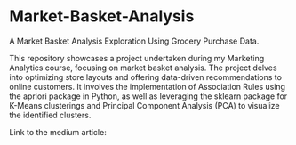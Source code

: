 # Market-Basket-Analysis
A Market Basket Analysis Exploration Using Grocery Purchase Data.

This repository showcases a project undertaken during my Marketing Analytics course, focusing on market basket analysis. The project delves into optimizing store layouts and offering data-driven recommendations to online customers. It involves the implementation of Association Rules using the apriori package in Python, as well as leveraging the sklearn package for K-Means clusterings and Principal Component Analysis (PCA) to visualize the identified clusters.

Link to the medium article:
